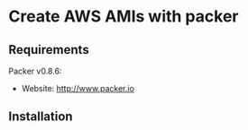 Create AWS AMIs with packer
=============


Requirements
-----------
Packer v0.8.6:
* Website: http://www.packer.io


Installation
-----------